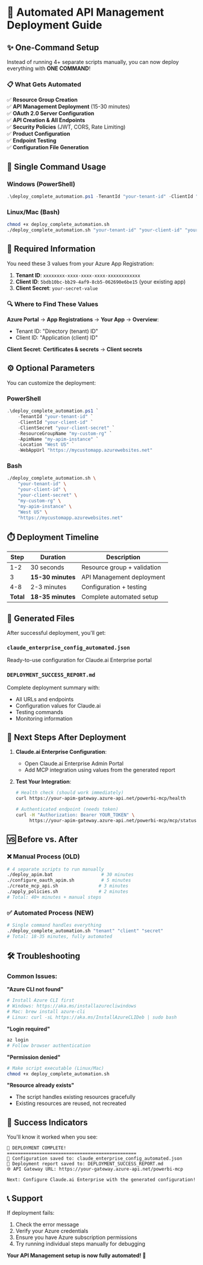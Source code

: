 # 🚀 Automated API Management Deployment Guide

## ✨ One-Command Setup

Instead of running 4+ separate scripts manually, you can now deploy everything with **ONE COMMAND**!

### 📋 What Gets Automated

✅ **Resource Group Creation**  
✅ **API Management Deployment** (15-30 minutes)  
✅ **OAuth 2.0 Server Configuration**  
✅ **API Creation & All Endpoints**  
✅ **Security Policies** (JWT, CORS, Rate Limiting)  
✅ **Product Configuration**  
✅ **Endpoint Testing**  
✅ **Configuration File Generation**  

## 🎯 Single Command Usage

### Windows (PowerShell)
```powershell
.\deploy_complete_automation.ps1 -TenantId "your-tenant-id" -ClientId "your-client-id" -ClientSecret "your-client-secret"
```

### Linux/Mac (Bash)
```bash
chmod +x deploy_complete_automation.sh
./deploy_complete_automation.sh "your-tenant-id" "your-client-id" "your-client-secret"
```

## 📝 Required Information

You need these 3 values from your Azure App Registration:

1. **Tenant ID**: `xxxxxxxx-xxxx-xxxx-xxxx-xxxxxxxxxxxx`
2. **Client ID**: `5bdb10bc-bb29-4af9-8cb5-062690e6be15` (your existing app)
3. **Client Secret**: `your-secret-value`

### 🔍 Where to Find These Values

**Azure Portal** → **App Registrations** → **Your App** → **Overview**:
- Tenant ID: "Directory (tenant) ID"
- Client ID: "Application (client) ID"

**Client Secret**: **Certificates & secrets** → **Client secrets**

## ⚙️ Optional Parameters

You can customize the deployment:

### PowerShell
```powershell
.\deploy_complete_automation.ps1 `
    -TenantId "your-tenant-id" `
    -ClientId "your-client-id" `
    -ClientSecret "your-client-secret" `
    -ResourceGroupName "my-custom-rg" `
    -ApimName "my-apim-instance" `
    -Location "West US" `
    -WebAppUrl "https://mycustomapp.azurewebsites.net"
```

### Bash
```bash
./deploy_complete_automation.sh \
    "your-tenant-id" \
    "your-client-id" \
    "your-client-secret" \
    "my-custom-rg" \
    "my-apim-instance" \
    "West US" \
    "https://mycustomapp.azurewebsites.net"
```

## ⏱️ Deployment Timeline

| Step | Duration | Description |
|------|----------|-------------|
| 1-2 | 30 seconds | Resource group + validation |
| 3 | **15-30 minutes** | API Management deployment |
| 4-8 | 2-3 minutes | Configuration + testing |
| **Total** | **18-35 minutes** | Complete automated setup |

## 📄 Generated Files

After successful deployment, you'll get:

### `claude_enterprise_config_automated.json`
Ready-to-use configuration for Claude.ai Enterprise portal

### `DEPLOYMENT_SUCCESS_REPORT.md`
Complete deployment summary with:
- All URLs and endpoints
- Configuration values for Claude.ai
- Testing commands
- Monitoring information

## 🎯 Next Steps After Deployment

1. **Claude.ai Enterprise Configuration**:
   - Open Claude.ai Enterprise Admin Portal
   - Add MCP integration using values from the generated report

2. **Test Your Integration**:
   ```bash
   # Health check (should work immediately)
   curl https://your-apim-gateway.azure-api.net/powerbi-mcp/health
   
   # Authenticated endpoint (needs token)
   curl -H "Authorization: Bearer YOUR_TOKEN" \
        https://your-apim-gateway.azure-api.net/powerbi-mcp/mcp/status
   ```

## 🆚 Before vs. After

### ❌ **Manual Process (OLD)**
```bash
# 4 separate scripts to run manually
./deploy_apim.bat                  # 30 minutes
./configure_oauth_apim.sh          # 5 minutes  
./create_mcp_api.sh               # 3 minutes
./apply_policies.sh               # 2 minutes
# Total: 40+ minutes + manual steps
```

### ✅ **Automated Process (NEW)**
```bash
# Single command handles everything
./deploy_complete_automation.sh "tenant" "client" "secret"
# Total: 18-35 minutes, fully automated
```

## 🛠️ Troubleshooting

### Common Issues:

**"Azure CLI not found"**
```bash
# Install Azure CLI first
# Windows: https://aka.ms/installazurecliwindows
# Mac: brew install azure-cli
# Linux: curl -sL https://aka.ms/InstallAzureCLIDeb | sudo bash
```

**"Login required"**
```bash
az login
# Follow browser authentication
```

**"Permission denied"**
```bash
# Make script executable (Linux/Mac)
chmod +x deploy_complete_automation.sh
```

**"Resource already exists"**
- The script handles existing resources gracefully
- Existing resources are reused, not recreated

## 🎉 Success Indicators

You'll know it worked when you see:
```
🎉 DEPLOYMENT COMPLETE!
================================================
📄 Configuration saved to: claude_enterprise_config_automated.json
📄 Deployment report saved to: DEPLOYMENT_SUCCESS_REPORT.md
🌐 API Gateway URL: https://your-gateway.azure-api.net/powerbi-mcp

Next: Configure Claude.ai Enterprise with the generated configuration!
```

## 📞 Support

If deployment fails:
1. Check the error message
2. Verify your Azure credentials
3. Ensure you have Azure subscription permissions
4. Try running individual steps manually for debugging

**Your API Management setup is now fully automated! 🚀**